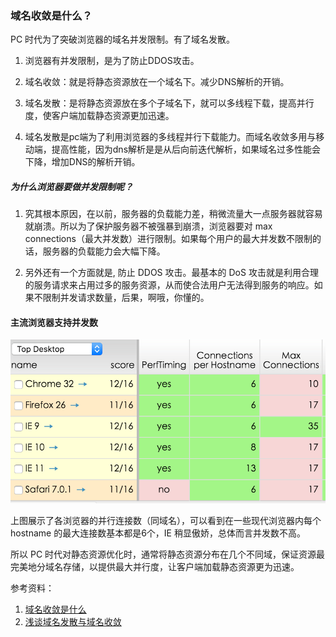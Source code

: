 ### 域名收敛是什么？

PC 时代为了突破浏览器的域名并发限制。有了域名发散。

1. 浏览器有并发限制，是为了防止DDOS攻击。

2. 域名收敛：就是将静态资源放在一个域名下。减少DNS解析的开销。

3. 域名发散：是将静态资源放在多个子域名下，就可以多线程下载，提高并行度，使客户端加载静态资源更加迅速。

4. 域名发散是pc端为了利用浏览器的多线程并行下载能力。而域名收敛多用与移动端，提高性能，因为dns解析是是从后向前迭代解析，如果域名过多性能会下降，增加DNS的解析开销。

##### 为什么浏览器要做并发限制呢？

1. 究其根本原因，在以前，服务器的负载能力差，稍微流量大一点服务器就容易就崩溃。所以为了保护服务器不被强暴到崩溃，浏览器要对 max connections（最大并发数）进行限制。如果每个用户的最大并发数不限制的话，服务器的负载能力会大幅下降。

2. 另外还有一个方面就是, 防止 DDOS 攻击。最基本的 DoS 攻击就是利用合理的服务请求来占用过多的服务资源，从而使合法用户无法得到服务的响应。如果不限制并发请求数量，后果，啊哦，你懂的。

#### 主流浏览器支持并发数

![浏览器支持并发数](./assets/02/1.jpg)

上图展示了各浏览器的并行连接数（同域名），可以看到在一些现代浏览器内每个 hostname 的最大连接数基本都是6个，IE 稍显傲娇，总体而言并发数不高。

所以 PC 时代对静态资源优化时，通常将静态资源分布在几个不同域，保证资源最完美地分域名存储，以提供最大并行度，让客户端加载静态资源更为迅速。

参考资料：
1. [域名收敛是什么](http://blog.csdn.net/fan2252228703/article/details/78119061)
2. [浅谈域名发散与域名收敛](http://blog.csdn.net/three_bird/article/details/51312598)